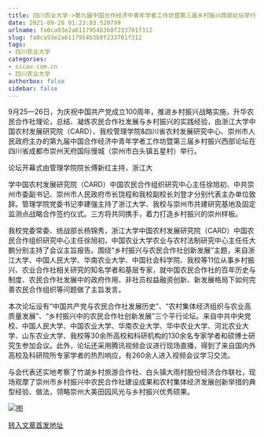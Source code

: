 ```yaml
---
title: 四川农业大学->第九届中国合作经济中青年学者工作坊暨第三届乡村振兴西部论坛举行 | sicau.com.cn
date: 2021-09-28 01:23:03.520799
urlname: fa0ca93e2a6117954b3b0f233701f312
slug: fa0ca93e2a6117954b3b0f233701f312
tags: 
- 四川农业大学
categories:
- sicau.com.cn
- 四川农业大学
authorbox: false
sidebar: false
---
```

9月25—26日，为庆祝中国共产党成立100周年，推进乡村振兴战略实施，升华农民合作社理论，总结、凝炼农民合作社发展与乡村振兴的实践经验，由浙江大学中国农村发展研究院（CARD）、我校管理学院&四川省农村发展研究中心、崇州市人民政府主办的第九届中国合作经济中青年学者工作坊暨第三届乡村振兴西部论坛在四川省成都市崇州天府国际慢城（崇州市白头镇五星村）举行。

论坛开幕式由管理学院院长傅新红主持，浙江大
<!--more-->
学中国农村发展研究院（CARD）中国农民合作组织研究中心主任徐旭初、中共崇州市委副书记、崇州市人民政府市长饶程和我校副校长刘登才分别代表主办单位致辞。管理学院党委书记李建强主持了浙江大学、我校与崇州市共建研究基地及固定监测点战略合作签约仪式。三方将共同携手，着力打造乡村振兴的崇州样板。

我校党委常委、统战部长杨锦秀，浙江大学中国农村发展研究院（CARD）中国农民合作组织研究中心主任徐旭初，中国农业大学农业与农村法制研究中心主任任大鹏分别主持了会议主旨报告。围绕“乡村振兴与农民合作社创新发展”主题，来自浙江大学、中国人民大学、华南农业大学、中国社会科学院、我校等11位从事乡村振兴、农业合作社相关研究的知名学者和基层专家，就中国农民合作社的百年历史与制度、农民合作社发展中的政府作用、非社员权益融资创新、新发展格局下如何完善农民合作组织等问题做了主旨发言。

本次论坛设有“中国共产党与农民合作社发展历史”、“农村集体经济组织与农业高质量发展”、“乡村振兴中的农民合作社创新发展”三个平行论坛。来自中共中央党校、中国人民大学、中国农业大学、华南农业大学、华中农业大学、河北农业大学、山东农业大学、我校等30余所高校和科研机构的130余名专家学者和硕博士研究生参加会议。此外，论坛还采用腾讯视频会议进行现场直播，得到了来自国内外高校及科研院所专家学者的热烈响应，有260余人进入视频会议学习交流。

与会代表还实地考察了竹湖乡村旅游合作社、白头镇大雨村股份经济合作联社，现场观摩了崇州市乡村振兴中农民合作社建设成果和农村集体经济发展创新举措的典型经验、做法，领略崇州大美田园风光与乡村振兴优秀硕果。

![图](https://news.sicau.edu.cn/__local/3/D1/59/DAD7D10FE85514E27A950F04BE2_AE60E689_CC4A4.png)

[转入文章首发地址](https://news.sicau.edu.cn/info/1078/64746.htm)